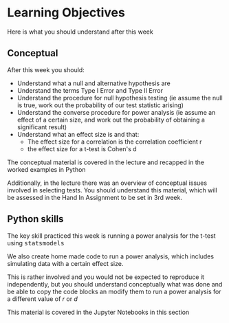 # Learning Objectives

Here is what you should understand after this week

## Conceptual

After this week you should:

<ul>
<li> Understand what a null and alternative hypothesis are
<li> Understand the terms Type I Error and Type II Error
<li> Understand the procedure for null hypothesis testing (ie assume
the null is true, work out the probability of our test statistic
arising)
<li> Understand the converse procedure for power analysis (ie assume
an effect of a certain size, and work out the probability of obtaining
a significant result)
<li> Understand what an effect size is and that:
<ul>
<li> The effect size for a correlation is the correlation coefficient r
<li> the effect size for a t-test is Cohen's d
</ul>
</ul>

The conceptual material is covered in the lecture and recapped in the worked
examples in Python

Additionally, in the lecture there was an overview of conceptual
issues involved in selecting tests. You should understand this
material, which will be assessed in the Hand In Assignment to be set
in 3rd week.

## Python skills

The key skill practiced this week is running a power analysis for the t-test using
<tt>statsmodels</tt>

We also create home made code to run a power analysis, which includes simulating data with a certain effect
size.

This is rather involved and you would not be expected to
reproduce it independently, but you should understand conceptually
what was done and be able to copy the code blocks an modify them to
run a power analysis for a different value of $r$ or $d$

This material is covered in the Jupyter Notebooks in this section
